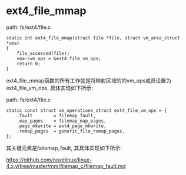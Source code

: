 ext4_file_mmap
========================================

path: fs/ext4/file.c
```
static int ext4_file_mmap(struct file *file, struct vm_area_struct *vma)
{
    file_accessed(file);
    vma->vm_ops = &ext4_file_vm_ops;
    return 0;
}
```

ext4_file_mmap函数的所有工作就是将映射区域的的vm_ops成员设置为ext4_file_vm_ops,
具体实现如下所示:

path: fs/ext4/file.c
```
static const struct vm_operations_struct ext4_file_vm_ops = {
    .fault        = filemap_fault,
    .map_pages    = filemap_map_pages,
    .page_mkwrite = ext4_page_mkwrite,
    .remap_pages  = generic_file_remap_pages,
};
```

其关键元素是failemap_fault, 其具体实现如下所示:

https://github.com/novelinux/linux-4.x.y/tree/master/mm/filemap_c/filemap_fault.md
